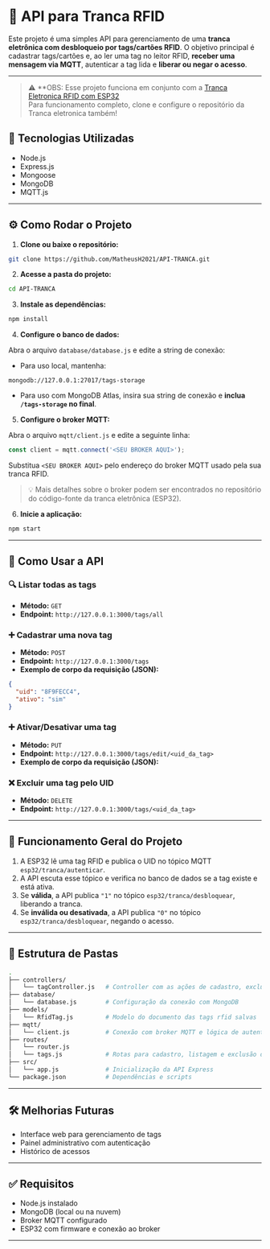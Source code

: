 # 🔐 API para Tranca RFID

Este projeto é uma simples API para gerenciamento de uma **tranca eletrônica com desbloqueio por tags/cartões RFID**. O objetivo principal é cadastrar tags/cartões e, ao ler uma tag no leitor RFID, **receber uma mensagem via MQTT**, autenticar a tag lida e **liberar ou negar o acesso**.

---
> ⚠️ **OBS: Esse projeto funciona em conjunto com a [Tranca Eletronica RFID com ESP32](<https://github.com/MatheusH2021/tranca-eletronica-rfid.git>)  
> Para funcionamento completo, clone e configure o repositório da Tranca eletronica também!
## 🚀 Tecnologias Utilizadas

- Node.js
- Express.js
- Mongoose
- MongoDB
- MQTT.js

---

## ⚙️ Como Rodar o Projeto

1. **Clone ou baixe o repositório:**

```bash
git clone https://github.com/MatheusH2021/API-TRANCA.git
```

2. **Acesse a pasta do projeto:**

```bash
cd API-TRANCA
```

3. **Instale as dependências:**

```bash
npm install
```

4. **Configure o banco de dados:**

Abra o arquivo `database/database.js` e edite a string de conexão:

- Para uso local, mantenha:

```
mongodb://127.0.0.1:27017/tags-storage
```

- Para uso com MongoDB Atlas, insira sua string de conexão e **inclua `/tags-storage` no final**.

5. **Configure o broker MQTT:**

Abra o arquivo `mqtt/client.js` e edite a seguinte linha:

```js
const client = mqtt.connect('<SEU BROKER AQUI>');
```

Substitua `<SEU BROKER AQUI>` pelo endereço do broker MQTT usado pela sua tranca RFID.

> 💡 Mais detalhes sobre o broker podem ser encontrados no repositório do código-fonte da tranca eletrônica (ESP32).

6. **Inicie a aplicação:**

```bash
npm start
```

---

## 📡 Como Usar a API

### 🔍 Listar todas as tags

- **Método:** `GET`  
- **Endpoint:** `http://127.0.0.1:3000/tags/all`

### ➕ Cadastrar uma nova tag

- **Método:** `POST`  
- **Endpoint:** `http://127.0.0.1:3000/tags`  
- **Exemplo de corpo da requisição (JSON):**

```json
{
  "uid": "8F9FECC4",
  "ativo": "sim"
}
```
### ➕ Ativar/Desativar uma tag

- **Método:** `PUT`  
- **Endpoint:** `http://127.0.0.1:3000/tags/edit/<uid_da_tag>`  
- **Exemplo de corpo da requisição (JSON):**

### ❌ Excluir uma tag pelo UID

- **Método:** `DELETE`  
- **Endpoint:** `http://127.0.0.1:3000/tags/<uid_da_tag>`

---

## 🔄 Funcionamento Geral do Projeto

1. A ESP32 lê uma tag RFID e publica o UID no tópico MQTT `esp32/tranca/autenticar`.
2. A API escuta esse tópico e verifica no banco de dados se a tag existe e está ativa.
3. Se **válida**, a API publica `"1"` no tópico `esp32/tranca/desbloquear`, liberando a tranca.
4. Se **inválida ou desativada**, a API publica `"0"` no tópico `esp32/tranca/desbloquear`, negando o acesso.

---

## 📁 Estrutura de Pastas

```bash
.
├── controllers/
│   └── tagController.js   # Controller com as ações de cadastro, exclusão e leitura de todas as tags
├── database/
│   └── database.js        # Configuração da conexão com MongoDB
├── models/
│   └── RfidTag.js         # Modelo do documento das tags rfid salvas
├── mqtt/
│   └── client.js          # Conexão com broker MQTT e lógica de autenticação
├── routes/
│   └── router.js          
│   └── tags.js            # Rotas para cadastro, listagem e exclusão de tags
├── src/
│   └── app.js             # Inicialização da API Express
└── package.json           # Dependências e scripts
```

---

## 🛠️ Melhorias Futuras

- Interface web para gerenciamento de tags
- Painel administrativo com autenticação
- Histórico de acessos

---

## ✅ Requisitos

- Node.js instalado
- MongoDB (local ou na nuvem)
- Broker MQTT configurado
- ESP32 com firmware e conexão ao broker

---


